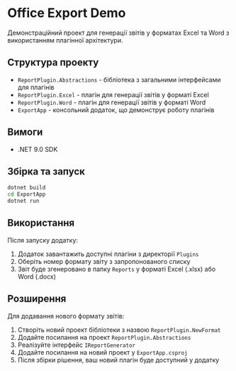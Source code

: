 # Office Export Demo

Демонстраційний проект для генерації звітів у форматах Excel та Word з використанням плагінної архітектури.

## Структура проекту

-   `ReportPlugin.Abstractions` - бібліотека з загальними інтерфейсами для плагінів
-   `ReportPlugin.Excel` - плагін для генерації звітів у форматі Excel
-   `ReportPlugin.Word` - плагін для генерації звітів у форматі Word
-   `ExportApp` - консольний додаток, що демонструє роботу плагінів

## Вимоги

-   .NET 9.0 SDK

## Збірка та запуск

```bash
dotnet build
cd ExportApp
dotnet run
```

## Використання

Після запуску додатку:

1. Додаток завантажить доступні плагіни з директорії `Plugins`
2. Оберіть номер формату звіту з запропонованого списку
3. Звіт буде згенеровано в папку `Reports` у форматі Excel (.xlsx) або Word (.docx)

## Розширення

Для додавання нового формату звітів:

1. Створіть новий проект бібліотеки з назвою `ReportPlugin.NewFormat`
2. Додайте посилання на проект `ReportPlugin.Abstractions`
3. Реалізуйте інтерфейс `IReportGenerator`
4. Додайте посилання на новий проект у `ExportApp.csproj`
5. Після збірки рішення, ваш новий плагін буде доступний у додатку

